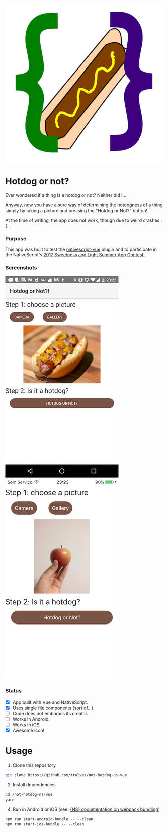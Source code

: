 ![Hotdog or Not?](/screenshots/nhd-icon.png?raw=true)

# Hotdog or not?

Ever wondered if a thing is a hotdog or not? Neither did I...

Anyway, now you have a sure way of determining the hotdogness of a thing simply
by taking a picture and pressing the "Hotdog or Not?" button!

At the time of writing, the app does not work, though due to weird crashes :(...

### Purpose

This app was built to test the [nativescript-vue](https://github.com/rigor789/nativescript-vue) plugin and to participate in the
NativeScript's [2017 Sweetness and Light Summer App Contest!](https://www.nativescript.org/blog/2017-sweetness-and-light-summer-app-contest).

### Screenshots

![Android version](/screenshots/hotdog-or-not-android.png?raw=true "Android version")
![iOS version](/screenshots/hotdog-or-not-ios.png?raw=true "iOS version")

### Status

- [x] App built with Vue and NativeScript.
- [x] Uses single file components (sort of...).
- [ ] Code does not embarass its creator.
- [ ] Works in Android.
- [ ] Works in iOS.
- [x] Awesome icon!

# Usage

1. Clone this repository
```bash
git clone https://github.com/tralves/not-hotdog-ns-vue
```

2. Install dependencies
```bash
cd /not-hotdog-ns-vue
yarn
```
4. Run in Android or iOS (see: [{NS} documentation on webpack bundling](https://docs.nativescript.org/tooling/bundling-with-webpack#bundling))
```
npm run start-android-bundle -- --clean
npm run start-ios-bundle -- --clean
```